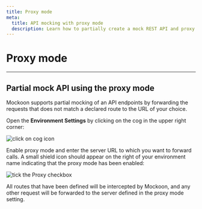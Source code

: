 ```yaml
---
title: Proxy mode
meta:
  title: API mocking with proxy mode
  description: Learn how to partially create a mock REST API and proxy to another JSON REST server with Mockoon
---
```


# Proxy mode

---

## Partial mock API using the proxy mode

Mockoon supports partial mocking of an API endpoints by forwarding the requests that does not match a declared route to the URL of your choice.

Open the **Environment Settings** by clicking on the cog in the upper right corner:

![click on cog icon](/images/docs/open-settings.png)

Enable proxy mode and enter the server URL to which you want to forward calls. A small shield icon should appear on the right of your environment name indicating that the proxy mode has been enabled:

![tick the Proxy checkbox](/images/docs/enable-proxy.png)

All routes that have been defined will be intercepted by Mockoon, and any other request will be forwarded to the server defined in the proxy mode setting.
